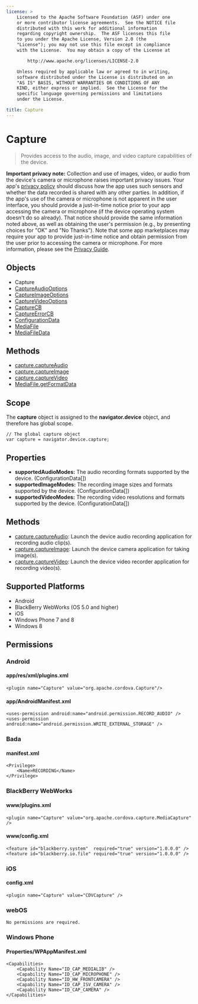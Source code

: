```yaml
---
license: >
    Licensed to the Apache Software Foundation (ASF) under one
    or more contributor license agreements.  See the NOTICE file
    distributed with this work for additional information
    regarding copyright ownership.  The ASF licenses this file
    to you under the Apache License, Version 2.0 (the
    "License"); you may not use this file except in compliance
    with the License.  You may obtain a copy of the License at

        http://www.apache.org/licenses/LICENSE-2.0

    Unless required by applicable law or agreed to in writing,
    software distributed under the License is distributed on an
    "AS IS" BASIS, WITHOUT WARRANTIES OR CONDITIONS OF ANY
    KIND, either express or implied.  See the License for the
    specific language governing permissions and limitations
    under the License.

title: Capture
---
```


Capture
=======

> Provides access to the audio, image, and video capture capabilities of the device.

**Important privacy note:** Collection and use of images, video, or audio from the device's camera or microphone raises important privacy issues.  Your app's [privacy policy](guide_getting-started_index.md.html) should discuss how the app uses such sensors and whether the data recorded is shared with any other parties.  In addition, if the app's use of the camera or microphone is not apparent in the user interface, you should provide a just-in-time notice prior to your app accessing the camera or microphone (if the device operating system doesn't do so already). That notice should provide the same information noted above, as well as obtaining the user's permission (e.g., by presenting choices for "OK" and "No Thanks").  Note that some app marketplaces may require your app to provide just-in-time notice and obtain permission from the user prior to accessing the camera or microphone.  For more information, please see the [Privacy Guide](../../../guide/privacy/index.html).

Objects
-------

- Capture
- [CaptureAudioOptions](captureAudioOptions.html)
- [CaptureImageOptions](captureImageOptions.html)
- [CaptureVideoOptions](captureVideoOptions.html)
- [CaptureCB](CaptureCB.html)
- [CaptureErrorCB](CaptureErrorCB.html)
- [ConfigurationData](ConfigurationData.html)
- [MediaFile](MediaFile.html)
- [MediaFileData](MediaFileData.html)

Methods
-------

- [capture.captureAudio](captureAudio.html)
- [capture.captureImage](captureImage.html)
- [capture.captureVideo](captureVideo.html)
- [MediaFile.getFormatData]([MediaFile](MediaFile.html).getFormatData.html)

Scope
-----

The __capture__ object is assigned to the __navigator.device__ object, and therefore has global scope.

    // The global capture object
    var capture = navigator.device.capture;

Properties
----------

- __supportedAudioModes:__ The audio recording formats supported by the device. (ConfigurationData[])
- __supportedImageModes:__ The recording image sizes and formats supported by the device. (ConfigurationData[])
- __supportedVideoModes:__ The recording video resolutions and formats supported by the device. (ConfigurationData[])

Methods
-------

- [capture.captureAudio](captureAudio.html): Launch the device audio recording application for recording audio clip(s).
- [capture.captureImage](captureImage.html): Launch the device camera application for taking image(s).
- [capture.captureVideo](captureVideo.html): Launch the device video recorder application for recording video(s).


Supported Platforms
-------------------

- Android
- BlackBerry WebWorks (OS 5.0 and higher)
- iOS
- Windows Phone 7 and 8
- Windows 8

Permissions
-----------

### Android

#### app/res/xml/plugins.xml

    <plugin name="Capture" value="org.apache.cordova.Capture"/>

#### app/AndroidManifest.xml

    <uses-permission android:name="android.permission.RECORD_AUDIO" />
    <uses-permission android:name="android.permission.WRITE_EXTERNAL_STORAGE" />   

### Bada

#### manifest.xml

    <Privilege>
        <Name>RECORDING</Name>
    </Privilege>

### BlackBerry WebWorks

#### www/plugins.xml

    <plugin name="Capture" value="org.apache.cordova.capture.MediaCapture" />

#### www/config.xml

    <feature id="blackberry.system"  required="true" version="1.0.0.0" />
    <feature id="blackberry.io.file" required="true" version="1.0.0.0" />

### iOS

#### config.xml

    <plugin name="Capture" value="CDVCapture" />

### webOS

    No permissions are required.

### Windows Phone

#### Properties/WPAppManifest.xml

    <Capabilities>
        <Capability Name="ID_CAP_MEDIALIB" />
        <Capability Name="ID_CAP_MICROPHONE" />
        <Capability Name="ID_HW_FRONTCAMERA" />
        <Capability Name="ID_CAP_ISV_CAMERA" />
        <Capability Name="ID_CAP_CAMERA" />
    </Capabilities>
